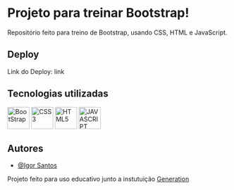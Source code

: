 
# Projeto para treinar Bootstrap!

Repositório feito para treino de Bootstrap, usando CSS, HTML e JavaScript.


## Deploy
 
Link do Deploy: link



## Tecnologias utilizadas

<div style="display: inline_block">
   <img  alt="BootStrap" height="50" width="50" src="https://cdn-icons-png.flaticon.com/512/5968/5968672.png"/> 
   <img  alt="CSS3" height="50" width="50" src="https://cdn-icons-png.flaticon.com/512/5968/5968242.png"/>
   <img  alt="HTML5" height="50" width="50" src="https://cdn-icons-png.flaticon.com/512/5968/5968267.png"/>
   <img  alt="JAVASCRIPT" height="50" width="50" src="https://cdn-icons-png.flaticon.com/512/5968/5968292.png"/>
</div>


## Autores

- [@Igor Santos](https://www.github.com/Igorss4)

Projeto feito para uso educativo junto a instutuição [Generation](https://brazil.generation.org)


